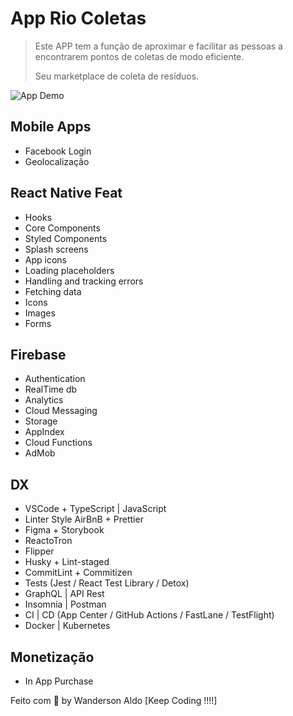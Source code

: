 # App Rio Coletas

> Este APP tem a função de aproximar e facilitar as pessoas a encontrarem
> pontos de coletas de modo eficiente.
>
> Seu marketplace de coleta de resíduos.

![App Demo](/src/assets/app-anime.gif "App Demo")

## Mobile Apps

+ Facebook Login
+ Geolocalização

## React Native Feat

+ Hooks
+ Core Components
+ Styled Components
+ Splash screens
+ App icons
+ Loading placeholders
+ Handling and tracking errors
+ Fetching data
+ Icons
+ Images
+ Forms

## Firebase

+ Authentication
+ RealTime db
+ Analytics
+ Cloud Messaging
+ Storage
+ AppIndex
+ Cloud Functions
+ AdMob

## DX

+ VSCode + TypeScript | JavaScript
+ Linter Style AirBnB + Prettier
+ Figma + Storybook
+ ReactoTron
+ Flipper
+ Husky + Lint-staged
+ CommitLint + Commitizen
+ Tests (Jest / React Test Library / Detox)
+ GraphQL | API Rest
+ Insomnia | Postman
+ CI | CD (App Center / GitHub Actions / FastLane / TestFlight)
+ Docker | Kubernetes

## Monetização

+ In App Purchase

Feito com 💖 by Wanderson Aldo [Keep Coding !!!!]
